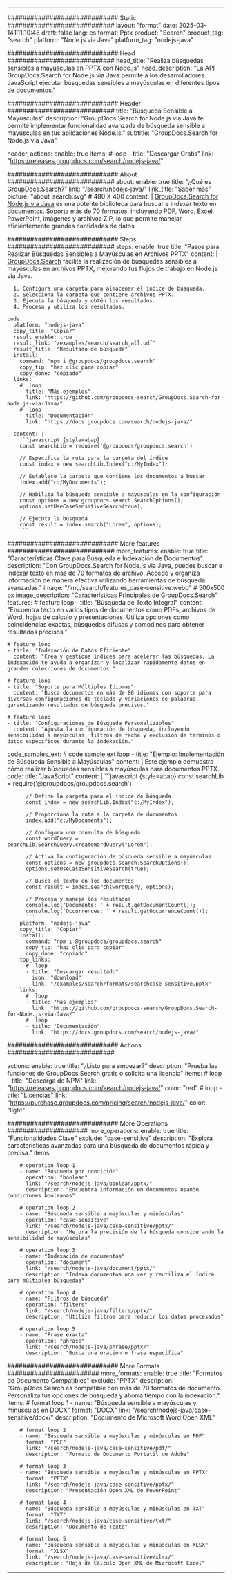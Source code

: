 
---
############################# Static ############################
layout: "format"
date:  2025-03-14T11:10:48
draft: false
lang: es
format: Pptx
product: "Search"
product_tag: "search"
platform: "Node.js via Java"
platform_tag: "nodejs-java"

############################# Head ############################
head_title: "Realiza búsquedas sensibles a mayúsculas en PPTX con Node.js"
head_description: "La API GroupDocs.Search for Node.js via Java permite a los desarrolladores JavaScript ejecutar búsquedas sensibles a mayúsculas en diferentes tipos de documentos."

############################# Header ############################
title: "Búsqueda Sensible a Mayúsculas" 
description: "GroupDocs.Search for Node.js via Java te permite implementar funcionalidad avanzada de búsqueda sensible a mayúsculas en tus aplicaciones Node.js."
subtitle: "GroupDocs.Search for Node.js via Java" 

header_actions:
  enable: true
  items:
    #  loop
    - title: "Descargar Gratis"
      link: "https://releases.groupdocs.com/search/nodejs-java/"
      
############################# About ############################
about:
    enable: true
    title: "¿Qué es GroupDocs.Search?"
    link: "/search/nodejs-java/"
    link_title: "Saber más"
    picture: "about_search.svg" # 480 X 400
    content: |
       [GroupDocs.Search for Node.js via Java](/search/nodejs-java/) es una potente biblioteca para buscar e indexar texto en documentos. Soporta más de 70 formatos, incluyendo PDF, Word, Excel, PowerPoint, imágenes y archivos ZIP, lo que permite manejar eficientemente grandes cantidades de datos.

############################# Steps ############################
steps:
    enable: true
    title: "Pasos para Realizar Búsquedas Sensibles a Mayúsculas en Archivos PPTX"
    content: |
      [GroupDocs.Search](/search/nodejs-java/) facilita la realización de búsquedas sensibles a mayúsculas en archivos PPTX, mejorando tus flujos de trabajo en Node.js via Java.
      
      1. Configura una carpeta para almacenar el índice de búsqueda.
      2. Selecciona la carpeta que contiene archivos PPTX.
      3. Ejecuta la búsqueda y obtén los resultados.
      4. Procesa y utiliza los resultados.
   
    code:
      platform: "nodejs-java"
      copy_title: "Copiar"
      result_enable: true
      result_link: "/examples/search/search_all.pdf"
      result_title: "Resultado de búsqueda"
      install:
        command: "npm i @groupdocs/groupdocs.search"
        copy_tip: "haz clic para copiar"
        copy_done: "copiado"
      links:
        #  loop
        - title: "Más ejemplos"
          link: "https://github.com/groupdocs-search/GroupDocs.Search-for-Node.js-via-Java/"
        #  loop
        - title: "Documentación"
          link: "https://docs.groupdocs.com/search/nodejs-java/"
          
      content: |
        ```javascript {style=abap}
        const searchLib = require('@groupdocs/groupdocs.search')

        // Especifica la ruta para la carpeta del índice
        const index = new searchLib.Index("c:/MyIndex");

        // Establece la carpeta que contiene los documentos a buscar
        index.add("c:/MyDocuments");

        // Habilita la búsqueda sensible a mayúsculas en la configuración
        const options = new groupdocs.search.SearchOptions();
        options.setUseCaseSensitiveSearch(true);

        // Ejecuta la búsqueda
        const result = index.search("Lorem", options);
        ```            

############################# More features ############################
more_features:
  enable: true
  title: "Características Clave para Búsqueda e Indexación de Documentos"
  description: "Con GroupDocs.Search for Node.js via Java, puedes buscar e indexar texto en más de 70 formatos de archivo. Accede y organiza información de manera efectiva utilizando herramientas de búsqueda avanzadas."
  image: "/img/search/features_case-sensitive.webp" # 500x500 px
  image_description: "Características Principales de GroupDocs.Search"
  features:
    # feature loop
    - title: "Búsqueda de Texto Integral"
      content: "Encuentra texto en varios tipos de documentos como PDFs, archivos de Word, hojas de cálculo y presentaciones. Utiliza opciones como coincidencias exactas, búsquedas difusas y comodines para obtener resultados precisos."

    # feature loop
    - title: "Indexación de Datos Eficiente"
      content: "Crea y gestiona índices para acelerar las búsquedas. La indexación te ayuda a organizar y localizar rápidamente datos en grandes colecciones de documentos."

    # feature loop
    - title: "Soporte para Múltiples Idiomas"
      content: "Busca documentos en más de 80 idiomas con soporte para diversas configuraciones de teclado y variaciones de palabras, garantizando resultados de búsqueda precisos."

    # feature loop
    - title: "Configuraciones de Búsqueda Personalizables"
      content: "Ajusta la configuración de búsqueda, incluyendo sensibilidad a mayúsculas, filtros de fecha y exclusión de términos o datos específicos durante la indexación."
      
  code_samples_ext:
    # code sample ext loop
    - title: "Ejemplo: Implementación de Búsqueda Sensible a Mayúsculas"
      content: |
        Este ejemplo demuestra cómo realizar búsquedas sensibles a mayúsculas para documentos PPTX.
      code:
        title: "JavaScript"
        content: |
          ```javascript {style=abap}
          const searchLib = require('@groupdocs/groupdocs.search')
          
          // Define la carpeta para el índice de búsqueda
          const index = new searchLib.Index("c:/MyIndex");
              
          // Proporciona la ruta a la carpeta de documentos
          index.add("c:/MyDocuments");

          // Configura una consulta de búsqueda
          const wordQuery = searchLib.SearchQuery.createWordQuery("Lorem");

          // Activa la configuración de búsqueda sensible a mayúsculas
          const options = new groupdocs.search.SearchOptions();
          options.setUseCaseSensitiveSearch(true);

          // Busca el texto en los documentos
          const result = index.search(wordQuery, options);
          
          // Procesa y maneja los resultados
          console.log('Documents: ' + result.getDocumentCount());
          console.log('Occurrences: ' + result.getOccurrenceCount());
          ```
        platform: "nodejs-java"
        copy_title: "Copiar"
        install:
          command: "npm i @groupdocs/groupdocs.search"
          copy_tip: "haz clic para copiar"
          copy_done: "copiado"
        top_links:
          #  loop
          - title: "Descargar resultado"
            icon: "download"
            link: "/examples/search/formats/searchcase-sensitive.pptx"
        links:
          #  loop
          - title: "Más ejemplos"
            link: "https://github.com/groupdocs-search/GroupDocs.Search-for-Node.js-via-Java/"
          #  loop
          - title: "Documentación"
            link: "https://docs.groupdocs.com/search/nodejs-java/"
            

            


############################# Actions ############################

actions:
  enable: true
  title: "¿Listo para empezar?"
  description: "Prueba las funciones de GroupDocs.Search gratis o solicita una licencia"
  items:
    #  loop
    - title: "Descarga de NPM"
      link: "https://releases.groupdocs.com/search/nodejs-java/"
      color: "red"
        #  loop
    - title: "Licencias"
      link: "https://purchase.groupdocs.com/pricing/search/nodejs-java/"
      color: "light"


############################# More Operations #####################
more_operations:
    enable: true
    title: "Funcionalidades Clave"
    exclude: "case-sensitive"
    description: "Explora características avanzadas para una búsqueda de documentos rápida y precisa."
    items: 
          
        # operation loop 1
        - name: "Búsqueda por condición"
          operation: "boolean"
          link: "/search/nodejs-java/boolean/pptx/"
          description: "Encuentra información en documentos usando condiciones booleanas"

        # operation loop 2
        - name: "Búsqueda sensible a mayúsculas y minúsculas"
          operation: "case-sensitive"
          link: "/search/nodejs-java/case-sensitive/pptx/"
          description: "Mejora la precisión de la búsqueda considerando la sensibilidad de mayúsculas"

        # operation loop 3
        - name: "Indexación de documentos"
          operation: "document"
          link: "/search/nodejs-java/document/pptx/"
          description: "Indexa documentos una vez y reutiliza el índice para múltiples búsquedas"

        # operation loop 4
        - name: "Filtros de búsqueda"
          operation: "filters"
          link: "/search/nodejs-java/filters/pptx/"
          description: "Utiliza filtros para reducir los datos procesados"

        # operation loop 5
        - name: "Frase exacta"
          operation: "phrase"
          link: "/search/nodejs-java/phrase/pptx/"
          description: "Busca una oración o frase específica"
          
        
          
############################# More Formats ########################
more_formats:
    enable: true
    title: "Formatos de Documento Compatibles"
    exclude: "PPTX"
    description: "GroupDocs.Search es compatible con más de 70 formatos de documento. Personaliza tus opciones de búsqueda y ahorra tiempo con la indexación."
    items: 
        # format loop 1
        - name: "Búsqueda sensible a mayúsculas y minúsculas en DOCX"
          format: "DOCX"
          link: "/search/nodejs-java/case-sensitive/docx/"
          description: "Documento de Microsoft Word Open XML"
          
        # format loop 2
        - name: "Búsqueda sensible a mayúsculas y minúsculas en PDF"
          format: "PDF"
          link: "/search/nodejs-java/case-sensitive/pdf/"
          description: "Formato de Documento Portátil de Adobe"
          
        # format loop 3
        - name: "Búsqueda sensible a mayúsculas y minúsculas en PPTX"
          format: "PPTX"
          link: "/search/nodejs-java/case-sensitive/pptx/"
          description: "Presentación Open XML de PowerPoint"

        # format loop 4
        - name: "Búsqueda sensible a mayúsculas y minúsculas en TXT"
          format: "TXT"
          link: "/search/nodejs-java/case-sensitive/txt/"
          description: "Documento de Texto"
          
        # format loop 5
        - name: "Búsqueda sensible a mayúsculas y minúsculas en XLSX"
          format: "XLSX"
          link: "/search/nodejs-java/case-sensitive/xlsx/"
          description: "Hoja de Cálculo Open XML de Microsoft Excel"
  

---